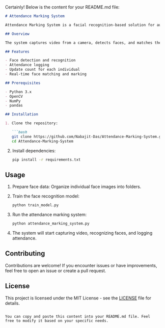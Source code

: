 Certainly! Below is the content for your README.md file:

```markdown
# Attendance Marking System

Attendance Marking System is a facial recognition-based solution for automating attendance tracking. This system utilizes OpenCV, NumPy, and pandas for face detection, recognition, and attendance logging.

## Overview

The system captures video from a camera, detects faces, and matches them to pre-trained images to mark attendance. The attendance data, including the person's name, timestamp, and update count, is logged into an Excel file.

## Features

- Face detection and recognition
- Attendance logging
- Update count for each individual
- Real-time face matching and marking

## Prerequisites

- Python 3.x
- OpenCV
- NumPy
- pandas

## Installation

1. Clone the repository:

   ```bash
   git clone https://github.com/Nabajit-Das/Attendance-Marking-System.git
   cd Attendance-Marking-System
   ```

2. Install dependencies:

   ```bash
   pip install -r requirements.txt
   ```

## Usage

1. Prepare face data: Organize individual face images into folders.
2. Train the face recognition model:

   ```bash
   python train_model.py
   ```

3. Run the attendance marking system:

   ```bash
   python attendance_marking_system.py
   ```

4. The system will start capturing video, recognizing faces, and logging attendance.

## Contributing

Contributions are welcome! If you encounter issues or have improvements, feel free to open an issue or create a pull request.

## License

This project is licensed under the MIT License - see the [LICENSE](LICENSE) file for details.
```

You can copy and paste this content into your README.md file. Feel free to modify it based on your specific needs.